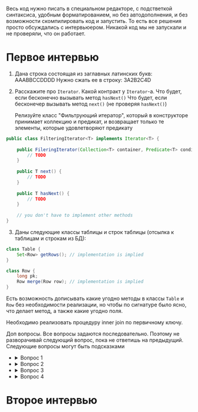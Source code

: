 Весь код нужно писать в специальном редакторе, с подстветкой синтаксиса, удобным форматированием, но без автодополнения, и без возможности скомпилировать код и запустить. То есть все решения просто обсуждались с интервьюером. Никакой код мы не запускали и не проверяли, что он работает.

# Первое интервью
1. Дана строка состоящая из заглавных латинских букв: AAABBCCDDDD
   Нужно сжать ее в строку: 3A2B2C4D

2. Расскажите про `Iterator`. Какой контракт у `Iterator`-а.
   Что будет, если бесконечно вызывать метод `hasNext()`
   Что будет, если бесконечер вызывать метод `next()` (не проверяя `hasNext()`)

   Релизуйте класс "Фильтрующий итератор", который в конструкторе принимает коллекцию и предикат, и возвращает только те элементы, которые удовлетворяют предикату

```java
public class FilteringIterator<T> implements Iterator<T> {
		
	public FileringIterator(Collection<T> container, Predicate<T> condition) {
		// TODO
	}
	
	public T next() {
		// TODO
	}
	
	public T hasNext() {
		// TODO
	}
	
	// you don't have to implement other methods
}
```


3. Даны следующие классы таблицы и строк таблицы (отсылка к таблицам и строкам из БД):
```java
class Table {
	Set<Row> getRows(); // implementation is implied
}

class Row {
	long pk;
	Row merge(Row row); // implementation is implied
}
```

Есть возможность дописывать какие угодно методы в классы `Table` и `Row` без необходимости реализации, но чтобы по сигнатуре было ясно, что делает метод,
а также какие угодно поля.

Необходимо реализовать процедуру inner join по первичному ключу.

Доп вопросы.
Все вопросы задаются последовательно.
Поэтому не разворачивай следующий вопрос, пока не ответишь на предыдущий.
Следующие вопросы могут быть подсказками
<ul>
	<li>
		<details>
			<summary>Вопрос 1</summary>
			Оцените сложность вашего алгоритма.
		</details>
	</li>
	<li>
		<details>
			<summary>Вопрос 2</summary>
			Можно ли как-то ускорить алгоритм?
		</details>
	</li>
	<li>
		<details>
			<summary>Вопрос 3</summary>
			Как можно реализовать поддержку индексов в этой структуре классов?
		</details>
	</li>
	<li>
		<details>
			<summary>Вопрос 4</summary>
			Допустим есть REST endpoint, который позволяет, который позволяет по ключу получить строку из таблицы:<br>
		   <code>GET :8080/row/{pk}</code><br><br>
           И REST endpoint, который позволяет добавлять строку в таблицу<br>
           <code>POST :8080/row --data ...</code><br><br>
           Эндпоинты вызываются параллельно множеством пользователей.<br>
		   Нагрузка умеренная.<br><br>
		   Как можно модифицировать ваш код для реализации индекса, чтобы он поддерживал параллельное обновление?<br>
		</details>
	</li>
</ul>


# Второе интервью